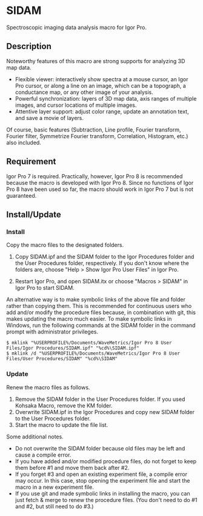 ﻿# SIDAM

Spectroscopic imaging data analysis macro for Igor Pro.


## Description

Noteworthy features of this macro are strong supports for analyzing 3D map data.
- Flexible viewer: interactively show spectra at a mouse cursor, an Igor Pro cursor, or along a line on an image, which can be a topograph, a conductance map, or any other image of your analysis.
- Powerful synchronization: layers of 3D map data, axis ranges of multiple images, and cursor locations of multiple images.
- Attentive layer support: adjust color range, update an annotation text, and save a movie of layers.

Of course, basic features (Subtraction, Line profile, Fourier transform, Fourier filter, Symmetrize Fourier transform, Correlation, Histogram, etc.) also included.

## Requirement

Igor Pro 7 is required. Practically, however, Igor Pro 8 is recommended because the macro is developed with Igor Pro 8. Since no functions of Igor Pro 8 have been used so far, the macro should work in Igor Pro 7 but is not guaranteed.


## Install/Update

### Install

Copy the macro files to the designated folders.

1. Copy SIDAM.ipf and the SIDAM folder to the Igor Procedures folder and the User Procedures folder, respectively. If you don't know where the folders are, choose "Help > Show Igor Pro User Files" in Igor Pro.

2. Restart Igor Pro, and open SIDAM.itx or choose "Macros > SIDAM" in Igor Pro to start SIDAM.

An alternative way is to make symbolic links of the above file and folder rather than copying them. This is recommended for continuous users who add and/or modify the procedure files because, in combination with git, this makes updating the macro much easier. To make symbolic links in Windows, run the following commands at the SIDAM folder in the command prompt with administrator privileges.

~~~
$ mklink "%USERPROFILE%/Documents/WaveMetrics/Igor Pro 8 User Files/Igor Procedures/SIDAM.ipf" "%cd%\SIDAM.ipf"
$ mklink /d "%USERPROFILE%/Documents/WaveMetrics/Igor Pro 8 User Files/User Procedures/SIDAM" "%cd%\SIDAM"
~~~

### Update

Renew the macro files as follows.

1. Remove the SIDAM folder in the User Procedures folder. If you used Kohsaka Macro, remove the KM folder.
2. Overwrite SIDAM.ipf in the Igor Procedures and copy new SIDAM folder to the User Procedures folder.
3. Start the macro to update the file list.

Some additional notes.
- Do not overwrite the SIDAM folder because old files may be left and cause a compile error.
- If you have added and/or modified procedure files, do not forget to keep them before #1 and move them back after #2.
- If you forget #3 and open an existing experiment file, a compile error may occur. In this case, stop opening the experiment file and start the macro in a new experiment file.
- If you use git and made symbolic links in installing the macro, you can just fetch & merge to renew the procedure files. (You don't need to do #1 and #2, but still need to do #3.)
